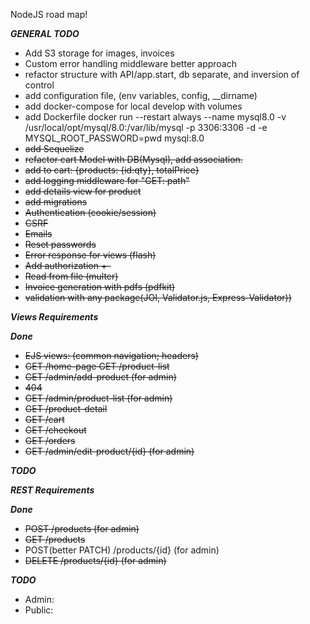 NodeJS road map!

***GENERAL TODO***
- Add S3 storage for images, invoices
- Custom error handling middleware better approach
- refactor structure with API/app.start, db separate, and inversion of control
- add configuration file, (env variables, config, __dirname)
- add docker-compose for local develop with volumes
- add Dockerfile
docker run --restart always --name mysql8.0 -v /usr/local/opt/mysql/8.0:/var/lib/mysql -p 3306:3306 -d -e MYSQL_ROOT_PASSWORD=pwd mysql:8.0
- <s>add Sequelize</s>
- <s>refactor cart Model with DB(Mysql), add association. </s>
- <s>add to cart: {products: {id:qty}, totalPrice}</s>
- <s>add logging middleware for "GET: path"</s>
- <s>add details view for product</s>
- <s>add migrations</s>
- <s>Authentication (cookie/session)</s>
- <s>CSRF</s>
- <s>Emails</s>
- <s>Reset passwords</s>
- <s>Error response for views (flash)</s>
- <s>Add authorization +-</s>
- <s>Read from file (multer)</s>
- <s>Invoice generation with pdfs (pdfkit)</s>
- <s>validation with any package(JOI, Validator.js, Express-Validator))</s>

***Views Requirements***

***Done***
- <s>EJS views: (common navigation; headers)</s>
- <s>GET /home-page GET /product-list</s>
- <s>GET /admin/add-product (for admin)</s>
- <s>404</s>
- <s>GET /admin/product-list (for admin)</s>
- <s>GET /product-detail</s>
- <s>GET /cart</s>
- <s>GET /checkout</s>
- <s>GET /orders</s>
- <s>GET /admin/edit-product/{id} (for admin)</s>

***TODO***

***REST Requirements***

***Done***
- <s>POST /products (for admin)</s>
- <s>GET /products</s>
- POST(better PATCH) /products/{id} (for admin)
- <s>DELETE /products/{id} (for admin)</s>

***TODO***
- Admin:
- Public: